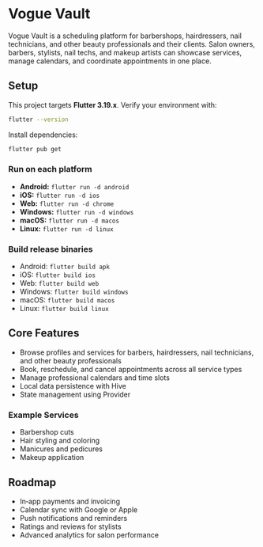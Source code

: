 # Vogue Vault

Vogue Vault is a scheduling platform for barbershops, hairdressers, nail technicians, and other beauty professionals and their clients. Salon owners, barbers, stylists, nail techs, and makeup artists can showcase services, manage calendars, and coordinate appointments in one place.

## Setup

This project targets **Flutter 3.19.x**. Verify your environment with:

```bash
flutter --version
```

Install dependencies:

```bash
flutter pub get
```

### Run on each platform

- **Android:** `flutter run -d android`
- **iOS:** `flutter run -d ios`
- **Web:** `flutter run -d chrome`
- **Windows:** `flutter run -d windows`
- **macOS:** `flutter run -d macos`
- **Linux:** `flutter run -d linux`

### Build release binaries

- Android: `flutter build apk`
- iOS: `flutter build ios`
- Web: `flutter build web`
- Windows: `flutter build windows`
- macOS: `flutter build macos`
- Linux: `flutter build linux`

## Core Features

- Browse profiles and services for barbers, hairdressers, nail technicians, and other beauty professionals
- Book, reschedule, and cancel appointments across all service types
- Manage professional calendars and time slots
- Local data persistence with Hive
- State management using Provider

### Example Services

- Barbershop cuts
- Hair styling and coloring
- Manicures and pedicures
- Makeup application

## Roadmap

- In‑app payments and invoicing
- Calendar sync with Google or Apple
- Push notifications and reminders
- Ratings and reviews for stylists
- Advanced analytics for salon performance
